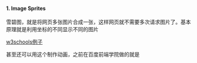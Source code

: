 #### 1. Image Sprites

雪碧图，就是将网页多张图片合成一张，这样网页就不需要多次请求图片了。基本原理就是利用坐标的不同显示不同的图片

[w3schools例子](https://www.w3schools.com/css/tryit.asp?filename=trycss_sprites_img)

甚至还可以用这个制作动画，之前在百度前端学院做的就是
